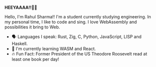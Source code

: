 **HEEYAAAA!!👋👋**

Hello, I'm Rahul Sharma!! I'm a student currently studying engineering. In my personal time, I like to code and sing. I love WebAssembly and possibilities it bring to Web.

-   🗣 Languages I speak: Rust, Zig, C, Python, JavaScript, LISP and Haskell.
-   🌱 I'm currently learning WASM and React.
-   🔥 Fun Fact: Former President of the US Theodore Roosevelt read at least one book per day!
